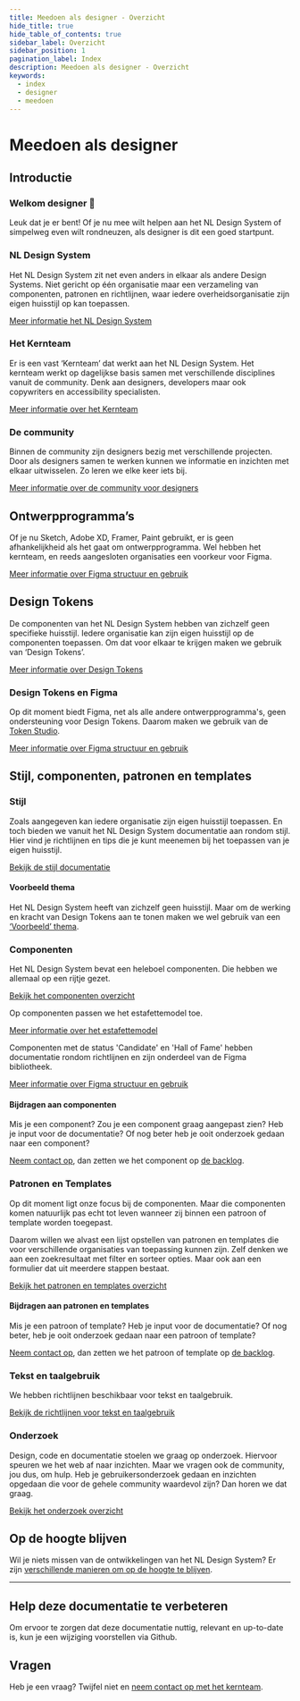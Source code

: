 ```yaml
---
title: Meedoen als designer - Overzicht
hide_title: true
hide_table_of_contents: true
sidebar_label: Overzicht
sidebar_position: 1
pagination_label: Index
description: Meedoen als designer - Overzicht
keywords:
  - index
  - designer
  - meedoen
---
```


# Meedoen als designer

## Introductie

### Welkom designer 👋

Leuk dat je er bent! Of je nu mee wilt helpen aan het NL Design System of simpelweg even wilt rondneuzen, als designer is dit een goed startpunt.

### NL Design System

Het NL Design System zit net even anders in elkaar als andere Design Systems. Niet gericht op één organisatie maar een verzameling van componenten, patronen en richtlijnen, waar iedere overheidsorganisatie zijn eigen huisstijl op kan toepassen.

[Meer informatie het NL Design System](../introductie.md)

### Het Kernteam

Er is een vast ‘Kernteam’ dat werkt aan het NL Design System. Het kernteam werkt op dagelijkse basis samen met verschillende disciplines vanuit de community. Denk aan designers, developers maar ook copywriters en accessibility specialisten.

[Meer informatie over het Kernteam](../../project/contact.mdx)

### De community

Binnen de community zijn designers bezig met verschillende projecten. Door als designers samen te werken kunnen we informatie en inzichten met elkaar uitwisselen. Zo leren we elke keer iets bij.

[Meer informatie over de community voor designers](community.md)

## Ontwerpprogramma’s

Of je nu Sketch, Adobe XD, Framer, Paint gebruikt, er is geen afhankelijkheid als het gaat om ontwerpprogramma. Wel hebben het kernteam, en reeds aangesloten organisaties een voorkeur voor Figma.

[Meer informatie over Figma structuur en gebruik](figma-structuur.mdx)

## Design Tokens

De componenten van het NL Design System hebben van zichzelf geen specifieke huisstijl. Iedere organisatie kan zijn eigen huisstijl op de componenten toepassen. Om dat voor elkaar te krijgen maken we gebruik van ‘Design Tokens’.

[Meer informatie over Design Tokens](../design-tokens/README.mdx)

### Design Tokens en Figma

Op dit moment biedt Figma, net als alle andere ontwerpprogramma's, geen ondersteuning voor Design Tokens. Daarom maken we gebruik van de [Token Studio](https://tokens.studio/).

[Meer informatie over Figma structuur en gebruik](figma-structuur.mdx)

## Stijl, componenten, patronen en templates

### Stijl

Zoals aangegeven kan iedere organisatie zijn eigen huisstijl toepassen. En toch bieden we vanuit het NL Design System documentatie aan rondom stijl. Hier vind je richtlijnen en tips die je kunt meenemen bij het toepassen van je eigen huisstijl.

[Bekijk de stijl documentatie](../../richtlijnen/stijl/README.md)

#### Voorbeeld thema

Het NL Design System heeft van zichzelf geen huisstijl. Maar om de werking en kracht van Design Tokens aan te tonen maken we wel gebruik van een [‘Voorbeeld’ thema](voorbeeld-thema.md).

### Componenten

Het NL Design System bevat een heleboel componenten. Die hebben we allemaal op een rijtje gezet.

[Bekijk het componenten overzicht](../../componenten/README.mdx)

Op componenten passen we het estafettemodel toe.

[Meer informatie over het estafettemodel](../estafettemodel.mdx)

Componenten met de status 'Candidate' en 'Hall of Fame' hebben documentatie rondom richtlijnen en zijn onderdeel van de Figma bibliotheek.

[Meer informatie over Figma structuur en gebruik](figma-structuur.mdx)

#### Bijdragen aan componenten

Mis je een component? Zou je een component graag aangepast zien? Heb je input voor de documentatie? Of nog beter heb je ooit onderzoek gedaan naar een component?

[Neem contact op](../../project/contact.mdx), dan zetten we het component op [de backlog](https://github.com/nl-design-system/backlog/projects/1).

### Patronen en Templates

Op dit moment ligt onze focus bij de componenten. Maar die componenten komen natuurlijk pas echt tot leven wanneer zij binnen een patroon of template worden toegepast.

Daarom willen we alvast een lijst opstellen van patronen en templates die voor verschillende organisaties van toepassing kunnen zijn. Zelf denken we aan een zoekresultaat met filter en sorteer opties. Maar ook aan een formulier dat uit meerdere stappen bestaat.

[Bekijk het patronen en templates overzicht](../../voorbeelden/README.md)

#### Bijdragen aan patronen en templates

Mis je een patroon of template? Heb je input voor de documentatie? Of nog beter, heb je ooit onderzoek gedaan naar een patroon of template?

[Neem contact op](../../project/contact.mdx), dan zetten we het patroon of template op [de backlog](https://github.com/nl-design-system/backlog/projects/1).

### Tekst en taalgebruik

We hebben richtlijnen beschikbaar voor tekst en taalgebruik.

[Bekijk de richtlijnen voor tekst en taalgebruik](../../richtlijnen/tekst-en-taalgebruik.md)

### Onderzoek

Design, code en documentatie stoelen we graag op onderzoek. Hiervoor speuren we het web af naar inzichten. Maar we vragen ook de community, jou dus, om hulp. Heb je gebruikersonderzoek gedaan en inzichten opgedaan die voor de gehele community waardevol zijn? Dan horen we dat graag.

[Bekijk het onderzoek overzicht](../../onderzoek/README.md)

## Op de hoogte blijven

Wil je niets missen van de ontwikkelingen van het NL Design System? Er zijn [verschillende manieren om op de hoogte te blijven](../../project/blijf-op-de-hoogte.mdx).

---

## Help deze documentatie te verbeteren

Om ervoor te zorgen dat deze documentatie nuttig, relevant en up-to-date is, kun je een wijziging voorstellen via Github.

## Vragen

Heb je een vraag? Twijfel niet en [neem contact op met het kernteam](../../project/contact.mdx).
